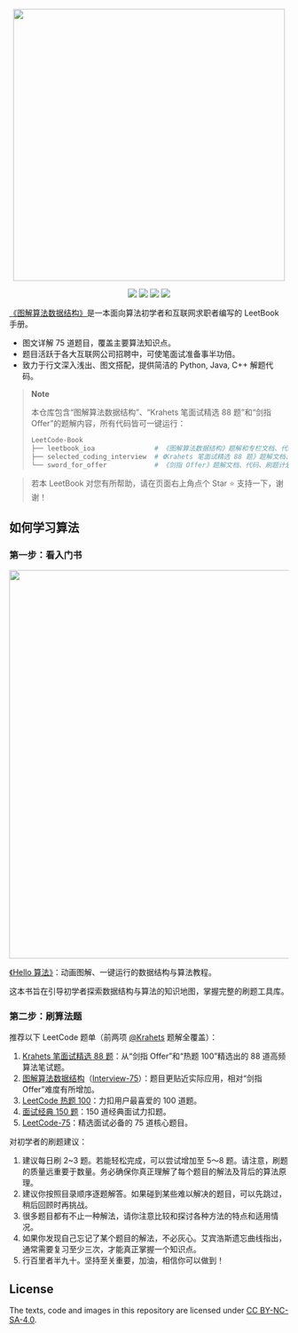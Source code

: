 <p align="center">
  <a href="https://leetcode-cn.com/leetbook/detail/illustration-of-algorithm/">
    <img src="https://pic.leetcode-cn.com/1599187248-gDiWnC-image.png" width="490">
  </a>
</p>

<p align="center">
  <img src="https://img.shields.io/badge/LeetCode%20tests-75%20accepted-brightgreen">
  <img src="https://img.shields.io/badge/Language-Python-teal">
  <img src="https://img.shields.io/badge/Language-Java-orange">
  <img src="https://img.shields.io/badge/Language-C++-blue">
</p>

[《图解算法数据结构》](https://leetcode-cn.com/leetbook/detail/illustration-of-algorithm/)是一本面向算法初学者和互联网求职者编写的 LeetBook 手册。

- 图文详解 75 道题目，覆盖主要算法知识点。
- 题目活跃于各大互联网公司招聘中，可使笔面试准备事半功倍。
- 致力于行文深入浅出、图文搭配，提供简洁的 Python, Java, C++ 解题代码。

> **Note**
>
> 本仓库包含“图解算法数据结构”、“Krahets 笔面试精选 88 题”和“剑指 Offer”的题解内容，所有代码皆可一键运行：
> 
> ```python
> LeetCode-Book
> ├── leetbook_ioa               # 《图解算法数据结构》题解和专栏文档、代码
> ├── selected_coding_interview  # 《Krahets 笔面试精选 88 题》题解文档、代码
> └── sword_for_offer            # 《剑指 Offer》题解文档、代码、刷题计划
> ```

> 若本 LeetBook 对您有所帮助，请在页面右上角点个 Star :star: 支持一下，谢谢！

## 如何学习算法

### 第一步：看入门书

<p align="left" href="https://github.com/krahets/hello-algo">
  <img src="https://www.hello-algo.com/index.assets/hello_algo_header.png" width="700">
</p>

[《Hello 算法》](https://github.com/krahets/hello-algo)：动画图解、一键运行的数据结构与算法教程。

这本书旨在引导初学者探索数据结构与算法的知识地图，掌握完整的刷题工具库。

### 第二步：刷算法题

推荐以下 LeetCode 题单（前两项 [@Krahets](https://leetcode.cn/u/jyd/) 题解全覆盖）：

1. [Krahets 笔面试精选 88 题](https://leetcode.cn/studyplan/selected-coding-interview/)：从“剑指 Offer”和“热题 100”精选出的 88 道高频算法笔试题。
2. [图解算法数据结构](https://leetcode-cn.com/leetbook/detail/illustration-of-algorithm/)（[Interview-75](https://leetcode.cn/studyplan/coding-interviews/)）：题目更贴近实际应用，相对“剑指 Offer”难度有所增加。
3. [LeetCode 热题 100](https://leetcode.cn/studyplan/top-100-liked/)：力扣用户最喜爱的 100 道题。
4. [面试经典 150 题](https://leetcode.cn/studyplan/top-interview-150/)：150 道经典面试力扣题。
5. [LeetCode-75](https://leetcode.cn/studyplan/leetcode-75/)：精选面试必备的 75 道核心题目。

对初学者的刷题建议：

1. 建议每日刷 2~3 题。若能轻松完成，可以尝试增加至 5～8 题。请注意，刷题的质量远重要于数量。务必确保你真正理解了每个题目的解法及背后的算法原理。
2. 建议你按照目录顺序逐题解答。如果碰到某些难以解决的题目，可以先跳过，稍后回顾时再挑战。
3. 很多题目都有不止一种解法，请你注意比较和探讨各种方法的特点和适用情况。
4. 如果你发现自己忘记了某个题目的解法，不必灰心。艾宾浩斯遗忘曲线指出，通常需要复习至少三次，才能真正掌握一个知识点。
5. 行百里者半九十。坚持至关重要，加油，相信你可以做到！

## License

The texts, code and images in this repository are licensed under [CC BY-NC-SA-4.0](https://creativecommons.org/licenses/by-nc-sa/4.0/).
